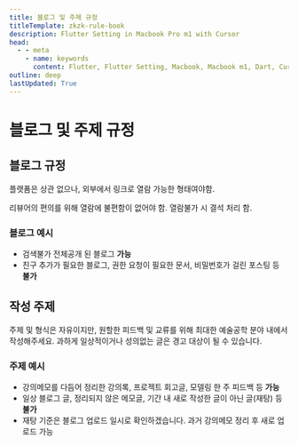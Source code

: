 ```yaml
---
title: 블로그 및 주제 규정
titleTemplate: zkzk-rule-book
description: Flutter Setting in Macbook Pro m1 with Cursor
head:
  - - meta
    - name: keywords
      content: Flutter, Flutter Setting, Macbook, Macbook m1, Dart, Cursor
outline: deep
lastUpdated: True
---
```


#  블로그 및 주제 규정

## 블로그 규정
플랫폼은 상관 없으나, 외부에서 링크로 열람 가능한 형태여야함.

리뷰어의 편의를 위해 열람에 불편함이 없어야 함. 열람불가 시 결석 처리 함.

### 블로그 예시

  - 검색불가 전체공개 된 블로그 **가능**
  - 친구 추가가 필요한 블로그, 권한 요청이 필요한 문서, 비밀번호가 걸린 포스팅 등 **불가**

## 작성 주제

주제 및 형식은 자유이지만, 원할한 피드백 및 교류를 위해 최대한 예술공학 분야 내에서 작성해주세요.
과하게 일상적이거나 성의없는 글은 경고 대상이 될 수 있습니다.

### 주제 예시

  - 강의메모를 다듬어 정리한 강의록, 프로젝트 회고글, 모델링 한 주 피드백 등 **가능**
  - 일상 블로그 글, 정리되지 않은 메모글, 기간 내 새로 작성한 글이 아닌 글(재탕) 등 **불가**
  - 재탕 기준은 블로그 업로드 일시로 확인하겠습니다. 과거 강의메모 정리 후 새로 업로드 가능